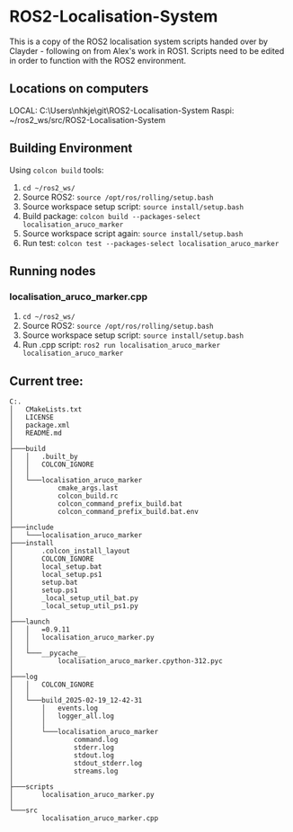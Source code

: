 # ROS2-Localisation-System 

This is a copy of the ROS2 localisation system scripts handed over by Clayder - following on from Alex's work in ROS1. Scripts need to be edited in order to function with the ROS2 environment.

## Locations on computers
LOCAL: C:\Users\nhkje\git\ROS2-Localisation-System
Raspi: ~/ros2_ws/src/ROS2-Localisation-System

## Building Environment
Using `colcon build` tools:
1. `cd ~/ros2_ws/`
2. Source ROS2: `source /opt/ros/rolling/setup.bash`
3. Source workspace setup script: `source install/setup.bash`
4. Build package: `colcon build --packages-select localisation_aruco_marker`
5. Source workspace script again: `source install/setup.bash`
6. Run test: `colcon test --packages-select localisation_aruco_marker`


## Running nodes
### localisation_aruco_marker.cpp
1. `cd ~/ros2_ws/`
2. Source ROS2: `source /opt/ros/rolling/setup.bash`
3. Source workspace setup script: `source install/setup.bash`
4. Run .cpp script: `ros2 run localisation_aruco_marker localisation_aruco_marker`


## Current tree:

```
C:.
│   CMakeLists.txt
│   LICENSE
│   package.xml
│   README.md
│
├───build
│   │   .built_by
│   │   COLCON_IGNORE
│   │
│   └───localisation_aruco_marker
│           cmake_args.last
│           colcon_build.rc
│           colcon_command_prefix_build.bat
│           colcon_command_prefix_build.bat.env
│
├───include
│   └───localisation_aruco_marker
├───install
│       .colcon_install_layout
│       COLCON_IGNORE
│       local_setup.bat
│       local_setup.ps1
│       setup.bat
│       setup.ps1
│       _local_setup_util_bat.py
│       _local_setup_util_ps1.py
│
├───launch
│   │   =0.9.11
│   │   localisation_aruco_marker.py
│   │
│   └───__pycache__
│           localisation_aruco_marker.cpython-312.pyc
│
├───log
│   │   COLCON_IGNORE
│   │
│   └───build_2025-02-19_12-42-31
│       │   events.log
│       │   logger_all.log
│       │
│       └───localisation_aruco_marker
│               command.log
│               stderr.log
│               stdout.log
│               stdout_stderr.log
│               streams.log
│
├───scripts
│       localisation_aruco_marker.py
│
└───src
        localisation_aruco_marker.cpp
```
